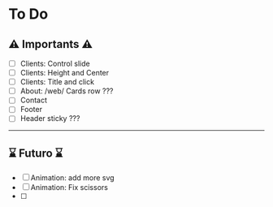# To Do

## ⚠ Importants ⚠
- [ ] Clients: Control slide
- [ ] Clients: Height and Center
- [ ] Clients: Title and click
- [ ] About: /web/ Cards row ???
- [ ] Contact
- [ ] Footer
- [ ] Header sticky ???

---
## ⌛ Futuro ⌛
- [ ] Animation: add more svg
- [ ] Animation: Fix scissors
- [ ] 

